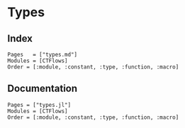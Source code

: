 # Types

## Index

```@index
Pages   = ["types.md"]
Modules = [CTFlows]
Order = [:module, :constant, :type, :function, :macro]
```

## Documentation

```@autodocs
Pages = ["types.jl"]
Modules = [CTFlows]
Order = [:module, :constant, :type, :function, :macro]
```